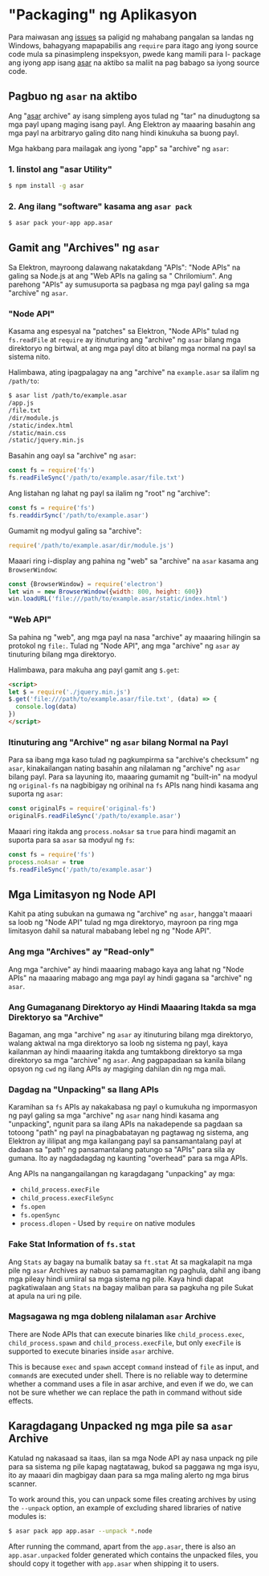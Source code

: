 # "Packaging" ng Aplikasyon

Para maiwasan ang [issues](https://github.com/joyent/node/issues/6960) sa paligid ng mahabang pangalan sa landas ng Windows, bahagyang mapapabilis ang `require` para itago ang iyong source code mula sa pinasimpleng inspeksyon, pwede kang mamili para I- package ang iyong app isang [asar](https://github.com/electron/asar) na aktibo sa maliit na pag babago sa iyong source code.

## Pagbuo ng `asar` na aktibo

Ang "[asar](https://github.com/electron/asar) archive" ay isang simpleng ayos tulad ng "tar" na dinudugtong sa mga payl upang maging isang payl. Ang Elektron ay maaaring basahin ang mga payl na arbitraryo galing dito nang hindi kinukuha sa buong payl.

Mga hakbang para mailagak ang iyong "app" sa "archive" ng `asar`:

### 1. Iinstol ang "asar Utility"

```sh
$ npm install -g asar
```

### 2. Ang ilang "software" kasama ang `asar pack`

```sh
$ asar pack your-app app.asar
```

## Gamit ang "Archives" ng `asar`

Sa Elektron, mayroong dalawang nakatakdang "APIs": "Node APIs" na galing sa Node.js at ang "Web APIs na galing sa " Chrilomium". Ang parehong "APIs" ay sumusuporta sa pagbasa ng mga payl galing sa mga "archive" ng `asar`.

### "Node API"

Kasama ang espesyal na "patches" sa Elektron, "Node APIs" tulad ng `fs.readFile` at `require` ay itinuturing ang "archive" ng `asar` bilang mga direktoryo ng birtwal, at ang mga payl dito at bilang mga normal na payl sa sistema nito.

Halimbawa, ating ipagpalagay na ang "archive" na `example.asar` sa ilalim ng `/path/to`:

```sh
$ asar list /path/to/example.asar
/app.js
/file.txt
/dir/module.js
/static/index.html
/static/main.css
/static/jquery.min.js
```

Basahin ang oayl sa "archive" ng `asar`:

```javascript
const fs = require('fs')
fs.readFileSync('/path/to/example.asar/file.txt')
```

Ang listahan ng lahat ng payl sa ilalim ng "root" ng "archive":

```javascript
const fs = require('fs')
fs.readdirSync('/path/to/example.asar')
```

Gumamit ng modyul galing sa "archive":

```javascript
require('/path/to/example.asar/dir/module.js')
```

Maaari ring i-display ang pahina ng "web" sa "archive" na `asar` kasama ang `BrowserWindow`:

```javascript
const {BrowserWindow} = require('electron')
let win = new BrowserWindow({width: 800, height: 600})
win.loadURL('file:///path/to/example.asar/static/index.html')
```

### "Web API"

Sa pahina ng "web", ang mga payl na nasa "archive" ay maaaring hilingin sa protokol ng `file:`. Tulad ng "Node API", ang mga "archive" ng `asar` ay tinuturing bilang mga direktoryo.

Halimbawa, para makuha ang payl gamit ang `$.get`:

```html
<script>
let $ = require('./jquery.min.js')
$.get('file:///path/to/example.asar/file.txt', (data) => {
  console.log(data)
})
</script>
```

### Itinuturing ang "Archive" ng `asar` bilang Normal na Payl

Para sa ibang mga kaso tulad ng pagkumpirma sa "archive's checksum" ng `asar`, kinakailangan nating basahin ang nilalaman ng "archive" ng `asar` bilang payl. Para sa layuning ito, maaaring gumamit ng "built-in" na modyul ng `original-fs` na nagbibigay ng orihinal na `fs` APIs nang hindi kasama ang suporta ng `asar`:

```javascript
const originalFs = require('original-fs')
originalFs.readFileSync('/path/to/example.asar')
```

Maaari ring itakda ang `process.noAsar` sa `true` para hindi magamit an suporta para sa `asar` sa modyul ng `fs`:

```javascript
const fs = require('fs')
process.noAsar = true
fs.readFileSync('/path/to/example.asar')
```

## Mga Limitasyon ng Node API

Kahit pa ating subukan na gumawa ng "archive" ng `asar`, hangga't maaari sa loob ng "Node API" tulad ng mga direktoryo, mayroon pa ring mga limitasyon dahil sa natural mababang lebel ng ng "Node API".

### Ang mga "Archives" ay "Read-only"

Ang mga "archive" ay hindi maaaring mabago kaya ang lahat ng "Node APIs" na maaaring mabago ang mga payl ay hindi gagana sa "archive" ng `asar`.

### Ang Gumaganang Direktoryo ay Hindi Maaaring Itakda sa mga Direktoryo sa "Archive"

Bagaman, ang mga "archive" ng `asar` ay itinuturing bilang mga direktoryo, walang aktwal na mga direktoryo sa loob ng sistema ng payl, kaya kailanman ay hindi maaaring itakda ang tumtakbong direktoryo sa mga direktoryo sa mga "archive" ng `asar`. Ang pagpapadaan sa kanila bilang opsyon ng `cwd` ng ilang APIs ay magiging dahilan din ng mga mali.

### Dagdag na "Unpacking" sa Ilang APIs

Karamihan sa `fs` APIs ay nakakabasa ng payl o kumukuha ng impormasyon ng payl galing sa mga "archive" ng `asar` nang hindi kasama ang "unpacking", ngunit para sa ilang APIs na nakadepende sa pagdaan sa totoong "path" ng payl na pinagbabatayan ng pagtawag ng sistema, ang Elektron ay ililipat ang mga kailangang payl sa pansamantalang payl at dadaan sa "path" ng pansamantalang patungo sa "APIs" para sila ay gumana. Ito ay nagdadagdag ng kaunting "overhead" para sa mga APIs.

Ang APIs na nangangailangan ng karagdagang "unpacking" ay mga:

* `child_process.execFile`
* `child_process.execFileSync`
* `fs.open`
* `fs.openSync`
* `process.dlopen` - Used by `require` on native modules

### Fake Stat Information of `fs.stat`

Ang `Stats` ay bagay na bumalik batay sa `ft.stat` At sa magkalapit na mga pile ng `asar` Archives ay nabuo sa pamamagitan ng paghula, dahil ang ibang mga pileay hindi umiiral sa mga sistema ng pile. Kaya hindi dapat pagkatiwalaan ang `Stats` na bagay maliban para sa pagkuha ng pile Sukat at apula na uri ng pile.

### Magsagawa ng mga dobleng nilalaman `asar` Archive

There are Node APIs that can execute binaries like `child_process.exec`, `child_process.spawn` and `child_process.execFile`, but only `execFile` is supported to execute binaries inside `asar` archive.

This is because `exec` and `spawn` accept `command` instead of `file` as input, and `command`s are executed under shell. There is no reliable way to determine whether a command uses a file in asar archive, and even if we do, we can not be sure whether we can replace the path in command without side effects.

## Karagdagang Unpacked ng mga pile sa `asar` Archive

Katulad ng nakasaad sa itaas, ilan sa mga Node API ay nasa unpack ng pile para sa sistema ng pile kapag nagtatawag, bukod sa paggawa ng mga isyu, ito ay maaari din magbigay daan para sa mga maling alerto ng mga birus scanner.

To work around this, you can unpack some files creating archives by using the `--unpack` option, an example of excluding shared libraries of native modules is:

```sh
$ asar pack app app.asar --unpack *.node
```

After running the command, apart from the `app.asar`, there is also an `app.asar.unpacked` folder generated which contains the unpacked files, you should copy it together with `app.asar` when shipping it to users.